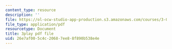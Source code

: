 ```yaml
---
content_type: resource
description: ''
file: https://ol-ocw-studio-app-production.s3.amazonaws.com/courses/3-091sc-introduction-to-solid-state-chemistry-fall-2010/26e7af005c4c20687ee88f890b538e4e_StY_01uUFSY.pdf
file_type: application/pdf
resourcetype: Document
title: 3play pdf file
uid: 26e7af00-5c4c-2068-7ee8-8f890b538e4e
---
```


